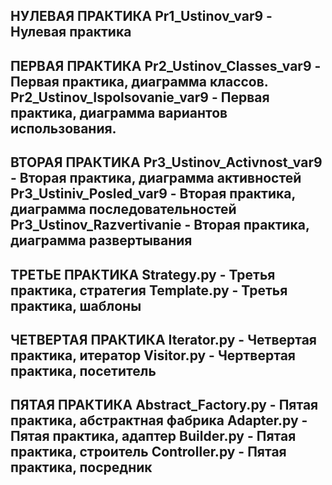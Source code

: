 НУЛЕВАЯ ПРАКТИКА
Pr1_Ustinov_var9 - Нулевая практика
------
ПЕРВАЯ ПРАКТИКА
Pr2_Ustinov_Classes_var9 - Первая практика, диаграмма классов.
Pr2_Ustinov_Ispolsovanie_var9 - Первая практика, диаграмма вариантов использования.
-----
ВТОРАЯ ПРАКТИКА
Pr3_Ustinov_Activnost_var9 - Вторая практика, диаграмма активностей
Pr3_Ustiniv_Posled_var9 - Вторая практика, диаграмма последовательностей
Pr3_Ustinov_Razvertivanie - Вторая практика, диаграмма развертывания
-----
ТРЕТЬЕ ПРАКТИКА
Strategy.py - Третья практика, стратегия
Template.py - Третья практика, шаблоны
-----
ЧЕТВЕРТАЯ ПРАКТИКА
Iterator.py - Четвертая практика, итератор
Visitor.py - Чертвертая практика, посетитель
-----
ПЯТАЯ ПРАКТИКА
Abstract_Factory.py - Пятая практика, абстрактная фабрика
Adapter.py - Пятая практика, адаптер
Builder.py - Пятая практика, строитель
Controller.py - Пятая практика, посредник
-----
